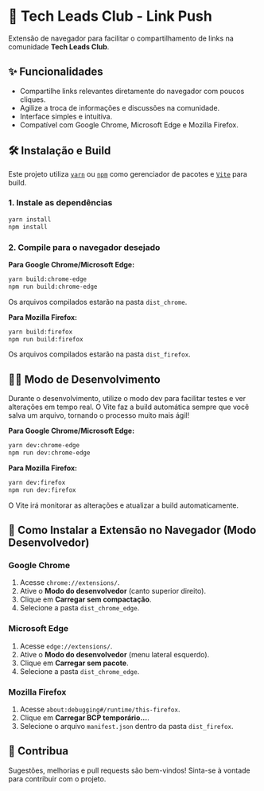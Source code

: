 # 🚀 Tech Leads Club - Link Push

Extensão de navegador para facilitar o compartilhamento de links na comunidade **Tech Leads Club**.

## ✨ Funcionalidades

- Compartilhe links relevantes diretamente do navegador com poucos cliques.
- Agilize a troca de informações e discussões na comunidade.
- Interface simples e intuitiva.
- Compatível com Google Chrome, Microsoft Edge e Mozilla Firefox.

## 🛠️ Instalação e Build

Este projeto utiliza [`yarn`](https://yarnpkg.com/) ou [`npm`](https://www.npmjs.com/) como gerenciador de pacotes e [`Vite`](https://vitejs.dev/) para build.

### 1. Instale as dependências

```bash
yarn install
npm install
```

### 2. Compile para o navegador desejado

**Para Google Chrome/Microsoft Edge:**

```bash
yarn build:chrome-edge
npm run build:chrome-edge
```

Os arquivos compilados estarão na pasta `dist_chrome`.

**Para Mozilla Firefox:**

```bash
yarn build:firefox
npm run build:firefox
```

Os arquivos compilados estarão na pasta `dist_firefox`.

## 🧑‍💻 Modo de Desenvolvimento

Durante o desenvolvimento, utilize o modo dev para facilitar testes e ver alterações em tempo real. O Vite faz a build automática sempre que você salva um arquivo, tornando o processo muito mais ágil!

**Para Google Chrome/Microsoft Edge:**

```bash
yarn dev:chrome-edge
npm run dev:chrome-edge
```

**Para Mozilla Firefox:**

```bash
yarn dev:firefox
npm run dev:firefox
```

O Vite irá monitorar as alterações e atualizar a build automaticamente.

## 🧩 Como Instalar a Extensão no Navegador (Modo Desenvolvedor)

### Google Chrome

1. Acesse `chrome://extensions/`.
2. Ative o **Modo do desenvolvedor** (canto superior direito).
3. Clique em **Carregar sem compactação**.
4. Selecione a pasta `dist_chrome_edge`.

### Microsoft Edge

1. Acesse `edge://extensions/`.
2. Ative o **Modo do desenvolvedor** (menu lateral esquerdo).
3. Clique em **Carregar sem pacote**.
4. Selecione a pasta `dist_chrome_edge`.

### Mozilla Firefox

1. Acesse `about:debugging#/runtime/this-firefox`.
2. Clique em **Carregar BCP temporário...**.
3. Selecione o arquivo `manifest.json` dentro da pasta `dist_firefox`.

## 💬 Contribua

Sugestões, melhorias e pull requests são bem-vindos! Sinta-se à vontade para contribuir com o projeto.
